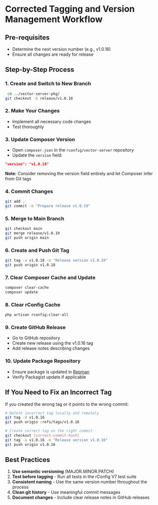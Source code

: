 # Corrected Tagging and Version Management Workflow

## Pre-requisites
- Determine the next version number (e.g., v1.0.16)
- Ensure all changes are ready for release

## Step-by-Step Process

### 1. Create and Switch to New Branch
```bash
 cd ../vector-server-pkg/
git checkout -b release/v1.0.18
```

### 2. Make Your Changes
- Implement all necessary code changes
- Test thoroughly

### 3. Update Composer Version
- Open `composer.json` in the `rconfig/vector-server` repository
- Update the `version` field:
```json
"version": "v1.0.18"
```
**Note:** Consider removing the version field entirely and let Composer infer from Git tags

### 4. Commit Changes
```bash
git add .
git commit -m "Prepare release v1.0.19"
```

### 5. Merge to Main Branch
```bash
git checkout main
git merge release/v1.0.19
git push origin main
```

### 6. Create and Push Git Tag
```bash
git tag -a v1.0.18 -m "Release version v1.0.18"
git push origin v1.0.18
```

### 7. Clear Composer Cache and Update
```bash
composer clear-cache
composer update
```

### 8. Clear rConfig Cache
```bash
php artisan rconfig:clear-all
```

### 9. Create GitHub Release
- Go to GitHub repository
- Create new release using the v1.0.16 tag
- Add release notes describing changes

### 10. Update Package Repository
- Ensure package is updated in [Repman](https://app.repman.io/login)
- Verify Packagist update if applicable

## If You Need to Fix an Incorrect Tag

If you created the wrong tag or it points to the wrong commit:

```bash
# Delete incorrect tag locally and remotely
git tag -d v1.0.16
git push origin :refs/tags/v1.0.16

# Create correct tag on the right commit
git checkout [correct-commit-hash]
git tag -a v1.0.16 -m "Release version v1.0.16"
git push origin v1.0.16
```

## Best Practices

1. **Use semantic versioning** (MAJOR.MINOR.PATCH)
2. **Test before tagging** - Run all tests in the rConfig V7 test suite
3. **Consistent naming** - Use the same version number throughout the process
4. **Clean git history** - Use meaningful commit messages
5. **Document changes** - Include clear release notes in GitHub releases